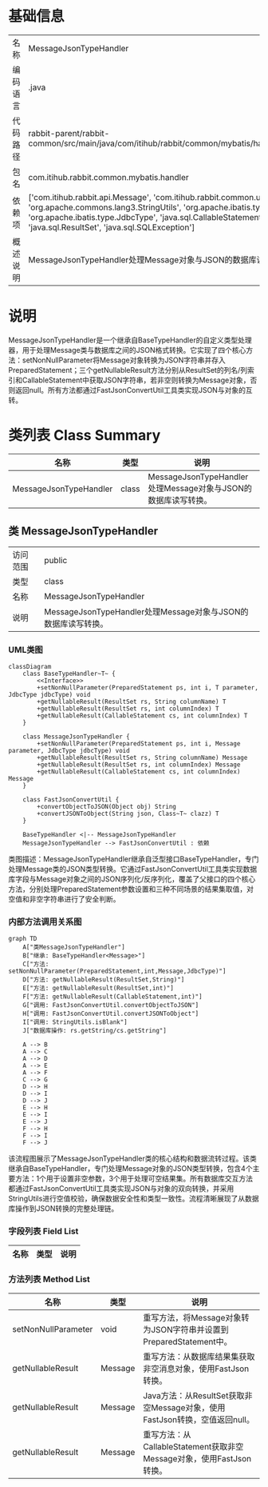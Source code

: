 # 基础信息

|      |      |
|------|------|
| 名称 | MessageJsonTypeHandler |
| 编码语言 | .java |
| 代码路径 | rabbit-parent/rabbit-common/src/main/java/com/itihub/rabbit/common/mybatis/handler/MessageJsonTypeHandler.java |
| 包名 | com.itihub.rabbit.common.mybatis.handler |
| 依赖项 | ['com.itihub.rabbit.api.Message', 'com.itihub.rabbit.common.util.FastJsonConvertUtil', 'org.apache.commons.lang3.StringUtils', 'org.apache.ibatis.type.BaseTypeHandler', 'org.apache.ibatis.type.JdbcType', 'java.sql.CallableStatement', 'java.sql.PreparedStatement', 'java.sql.ResultSet', 'java.sql.SQLException'] |
| 概述说明 | MessageJsonTypeHandler处理Message对象与JSON的数据库读写转换。 |

# 说明

MessageJsonTypeHandler是一个继承自BaseTypeHandler的自定义类型处理器，用于处理Message类与数据库之间的JSON格式转换。它实现了四个核心方法：setNonNullParameter将Message对象转换为JSON字符串并存入PreparedStatement；三个getNullableResult方法分别从ResultSet的列名/列索引和CallableStatement中获取JSON字符串，若非空则转换为Message对象，否则返回null。所有方法都通过FastJsonConvertUtil工具类实现JSON与对象的互转。

# 类列表 Class Summary

| 名称   | 类型  | 说明 |
|-------|------|-------------|
| MessageJsonTypeHandler | class | MessageJsonTypeHandler处理Message对象与JSON的数据库读写转换。 |



## 类 MessageJsonTypeHandler

|      |      |
|------|------|
| 访问范围 | public |
| 类型 | class |
| 名称 | MessageJsonTypeHandler |
| 说明 | MessageJsonTypeHandler处理Message对象与JSON的数据库读写转换。 |


### UML类图

```mermaid
classDiagram
    class BaseTypeHandler~T~ {
        <<Interface>>
        +setNonNullParameter(PreparedStatement ps, int i, T parameter, JdbcType jdbcType) void
        +getNullableResult(ResultSet rs, String columnName) T
        +getNullableResult(ResultSet rs, int columnIndex) T
        +getNullableResult(CallableStatement cs, int columnIndex) T
    }

    class MessageJsonTypeHandler {
        +setNonNullParameter(PreparedStatement ps, int i, Message parameter, JdbcType jdbcType) void
        +getNullableResult(ResultSet rs, String columnName) Message
        +getNullableResult(ResultSet rs, int columnIndex) Message
        +getNullableResult(CallableStatement cs, int columnIndex) Message
    }

    class FastJsonConvertUtil {
        +convertObjectToJSON(Object obj) String
        +convertJSONToObject(String json, Class~T~ clazz) T
    }

    BaseTypeHandler <|-- MessageJsonTypeHandler
    MessageJsonTypeHandler --> FastJsonConvertUtil : 依赖
```

类图描述：MessageJsonTypeHandler继承自泛型接口BaseTypeHandler，专门处理Message类的JSON类型转换。它通过FastJsonConvertUtil工具类实现数据库字段与Message对象之间的JSON序列化/反序列化，覆盖了父接口的四个核心方法，分别处理PreparedStatement参数设置和三种不同场景的结果集取值，对空值和非空字符串进行了安全判断。


### 内部方法调用关系图

```mermaid
graph TD
    A["类MessageJsonTypeHandler"]
    B["继承: BaseTypeHandler<Message>"]
    C["方法: setNonNullParameter(PreparedStatement,int,Message,JdbcType)"]
    D["方法: getNullableResult(ResultSet,String)"]
    E["方法: getNullableResult(ResultSet,int)"]
    F["方法: getNullableResult(CallableStatement,int)"]
    G["调用: FastJsonConvertUtil.convertObjectToJSON"]
    H["调用: FastJsonConvertUtil.convertJSONToObject"]
    I["调用: StringUtils.isBlank"]
    J["数据库操作: rs.getString/cs.getString"]

    A --> B
    A --> C
    A --> D
    A --> E
    A --> F
    C --> G
    D --> H
    D --> I
    D --> J
    E --> H
    E --> I
    E --> J
    F --> H
    F --> I
    F --> J
```

该流程图展示了MessageJsonTypeHandler类的核心结构和数据流转过程。该类继承自BaseTypeHandler，专门处理Message对象的JSON类型转换，包含4个主要方法：1个用于设置非空参数，3个用于处理可空结果集。所有数据库交互方法都通过FastJsonConvertUtil工具类实现JSON与对象的双向转换，并采用StringUtils进行空值校验，确保数据安全性和类型一致性。流程清晰展现了从数据库操作到JSON转换的完整处理链。

### 字段列表 Field List

| 名称  | 类型  | 说明 |
|-------|-------|------|

### 方法列表 Method List

| 名称  | 类型  | 说明 |
|-------|-------|------|
| setNonNullParameter | void | 重写方法，将Message对象转为JSON字符串并设置到PreparedStatement中。 |
| getNullableResult | Message | 重写方法：从数据库结果集获取非空消息对象，使用FastJson转换。 |
| getNullableResult | Message | Java方法：从ResultSet获取非空Message对象，使用FastJson转换，空值返回null。 |
| getNullableResult | Message | 重写方法：从CallableStatement获取非空Message对象，使用FastJson转换。 |




